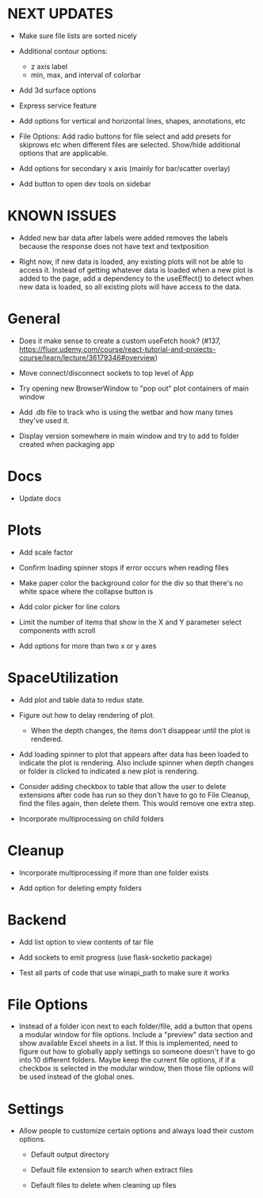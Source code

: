 NEXT UPDATES
============

- Make sure file lists are sorted nicely

- Additional contour options:

  - z axis label
  - min, max, and interval of colorbar

- Add 3d surface options

- Express service feature

- Add options for vertical and horizontal lines, shapes,
  annotations, etc

- File Options: Add radio buttons for file select
  and add presets for skiprows etc when different
  files are selected. Show/hide additional options
  that are applicable.

- Add options for secondary x axis (mainly for bar/scatter overlay)

- Add button to open dev tools on sidebar

KNOWN ISSUES
============

- Added new bar data after labels were added removes
  the labels because the response does not have text
  and textposition

- Right now, if new data is loaded, any existing plots
  will not be able to access it. Instead of getting
  whatever data is loaded when a new plot is added to
  the page, add a dependency to the useEffect() to detect
  when new data is loaded, so all existing plots will
  have access to the data.

General
=======

- Does it make sense to create a custom useFetch hook? (#137, https://fluor.udemy.com/course/react-tutorial-and-projects-course/learn/lecture/36179346#overview)

- Move connect/disconnect sockets to top level of App

- Try opening new BrowserWindow to "pop out" plot containers
  of main window

- Add .db file to track who is using the wetbar and how many
  times they've used it.

- Display version somewhere in main window and try to add to
  folder created when packaging app

Docs
====

- Update docs

Plots
=====

- Add scale factor

- Confirm loading spinner stops if error occurs when reading
  files

- Make paper color the background color for the div so that
  there's no white space where the collapse button is

- Add color picker for line colors

- Limit the number of items that show in the X and Y parameter
  select components with scroll

- Add options for more than two x or y axes

SpaceUtilization
================

- Add plot and table data to redux state.

- Figure out how to delay rendering of plot.

  - When the depth changes, the items don't disappear until
    the plot is rendered. 

- Add loading spinner to plot that appears after data has been
  loaded to indicate the plot is rendering. Also include spinner
  when depth changes or folder is clicked to indicated a new plot
  is rendering.

- Consider adding checkbox to table that allow the user to
  delete extensions after code has run so they don't have to
  go to File Cleanup, find the files again, then delete them.
  This would remove one extra step.

- Incorporate multiprocessing on child folders

Cleanup
=======

- Incorporate multiprocessing if more than one folder exists

- Add option for deleting empty folders

Backend
=======

- Add list option to view contents of tar file

- Add sockets to emit progress (use flask-socketio package)

- Test all parts of code that use winapi_path to make sure it works

File Options
============

- Instead of a folder icon next to each folder/file, add a button that
  opens a modular window for file options. Include a "preview" data
  section and show available Excel sheets in a list. If this is implemented,
  need to figure out how to globally apply settings so someone doesn't
  have to go into 10 different folders. Maybe keep the current file options,
  if if a checkbox is selected in the modular window, then those file options
  will be used instead of the global ones.

Settings
========

- Allow people to customize certain options and always load
  their custom options.

  - Default output directory

  - Default file extension to search when extract files

  - Default files to delete when cleaning up files
